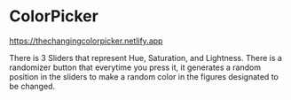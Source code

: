 # ColorPicker
https://thechangingcolorpicker.netlify.app

There is 3 Sliders that represent Hue, Saturation, and Lightness. There is a randomizer button that everytime you press
it, it generates a random position in the sliders to make a random color in the figures designated to be changed.
